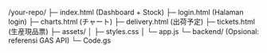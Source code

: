 /your-repo/
├─ index.html              (Dashboard + Stock)
├─ login.html              (Halaman login)
├─ charts.html             (チャート)
├─ delivery.html           (出荷予定)
├─ tickets.html            (生産現品票)
├─ assets/
│  ├─ styles.css
│  └─ app.js
└─ backend/                (Opsional: referensi GAS API)
   └─ Code.gs
